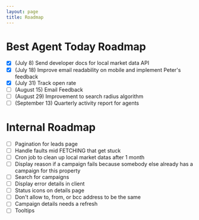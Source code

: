 ```yaml
---
layout: page
title: Roadmap
---
```


# Best Agent Today Roadmap
- [x] (July 8) Send developer docs for local market data API
- [x] (July 18) Improve email readability on mobile and implement Peter's feedback
- [X] (July 31) Track open rate
- [ ] (August 15) Email Feedback
- [ ] (August 29) Improvement to search radius algorithm
- [ ] (September 13) Quarterly activity report for agents

# Internal Roadmap
- [ ] Pagination for leads page
- [ ] Handle faults mid FETCHING that get stuck
- [ ] Cron job to clean up local market datas after 1 month
- [ ] Display reason if a campaign fails because somebody else already has a campaign for this property
- [ ] Search for campaigns
- [ ] Display error details in client
- [ ] Status icons on details page
- [ ] Don't allow to, from, or bcc address to be the same
- [ ] Campaign details needs a refresh
- [ ] Tooltips
